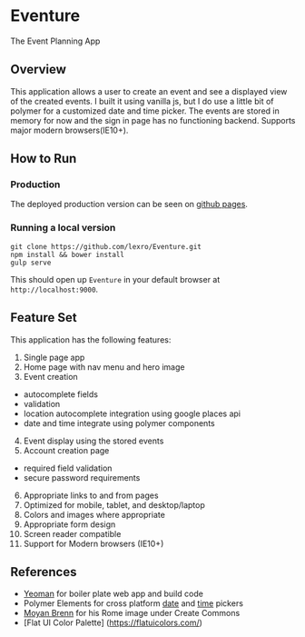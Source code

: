 # Eventure
The Event Planning App

## Overview ##
This application allows a user to create an event and see a displayed view of the created events. I built it using vanilla js, but I do use a little bit of polymer for a customized date and time picker. The events are stored in memory for now and the sign in page has no functioning backend. Supports major modern browsers(IE10+).

## How to Run ##

### Production ###
The deployed production version can be seen on [github pages](https://lexro.github.io/Eventure).

### Running a local version ###

```
git clone https://github.com/lexro/Eventure.git
npm install && bower install
gulp serve
```
This should open up `Eventure` in your default browser at `http://localhost:9000`.

## Feature Set ##
This application has the following features:
1. Single page app
2. Home page with nav menu and hero image
3. Event creation
  * autocomplete fields
  * validation
  * location autocomplete integration using google places api
  * date and time integrate using polymer components
4. Event display using the stored events
5. Account creation page
  * required field validation
  * secure password requirements
6. Appropriate links to and from pages
7. Optimized for mobile, tablet, and desktop/laptop
8. Colors and images where appropriate
9. Appropriate form design
10. Screen reader compatible
11. Support for Modern browsers (IE10+)

## References ##
* [Yeoman](http://yeoman.io/) for boiler plate web app and build code
* Polymer Elements for cross platform [date](https://github.com/bendavis78/paper-date-picker) and [time](https://github.com/bendavis78/paper-time-picker) pickers
* [Moyan Brenn](https://www.flickr.com/photos/aigle_dore/5234272389/in/photolist-5eRhwN-8YSvNX-8Yx1PF-baAsqR-kFTMex-pFRNj7-pGFM5s-pY3DiK-pY9RTU-pYGkHi-p2t8Jr-pFDRa8-pG297J-p2r6pG-pGEhpR-63gaKC-8A4a9s-bZ2vcS-pYYzvs-pFYJt6-7oayTd-pFVBC8-baAsxP-64HMgm-8ziBXK-pYEMHt-snaZ4Z-pYka48-pFYftC-pYcvCB-8YVHaC-pGxtb7-p3w1ZV-76UWgV-63bX7T-8ziBbX-63gaE9-81SuVv-x272Wf-63gcUC-63gddo-6os7H6-c9Vk9u-Eqbu-7YDT2x-drZGx3-EpDc-ALHej-63u7iY-k7HKvv) for his Rome image under Create Commons
* [Flat UI Color Palette] (https://flatuicolors.com/)
